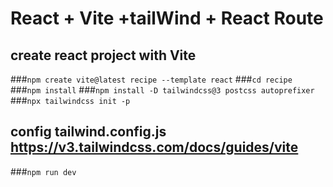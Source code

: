 # React + Vite +tailWind + React Route
## create react project with Vite
###`npm create vite@latest recipe --template react` 
###`cd recipe `
###`npm install`
###`npm install -D tailwindcss@3 postcss autoprefixer `
###`npx tailwindcss init -p`

## config tailwind.config.js   https://v3.tailwindcss.com/docs/guides/vite
###`npm run dev`






